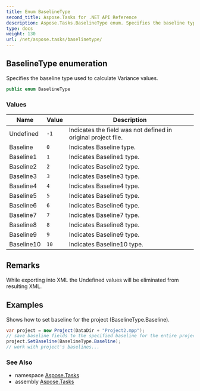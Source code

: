 ```yaml
---
title: Enum BaselineType
second_title: Aspose.Tasks for .NET API Reference
description: Aspose.Tasks.BaselineType enum. Specifies the baseline type used to calculate Variance values
type: docs
weight: 130
url: /net/aspose.tasks/baselinetype/
---
```

## BaselineType enumeration

Specifies the baseline type used to calculate Variance values.

```csharp
public enum BaselineType
```

### Values

| Name | Value | Description |
| --- | --- | --- |
| Undefined | `-1` | Indicates the field was not defined in original project file. |
| Baseline | `0` | Indicates Baseline type. |
| Baseline1 | `1` | Indicates Baseline1 type. |
| Baseline2 | `2` | Indicates Baseline2 type. |
| Baseline3 | `3` | Indicates Baseline3 type. |
| Baseline4 | `4` | Indicates Baseline4 type. |
| Baseline5 | `5` | Indicates Baseline5 type. |
| Baseline6 | `6` | Indicates Baseline6 type. |
| Baseline7 | `7` | Indicates Baseline7 type. |
| Baseline8 | `8` | Indicates Baseline8 type. |
| Baseline9 | `9` | Indicates Baseline9 type. |
| Baseline10 | `10` | Indicates Baseline10 type. |

## Remarks

While exporting into XML the Undefined values will be eliminated from resulting XML.

## Examples

Shows how to set baseline for the project (BaselineType.Baseline).

```csharp
var project = new Project(DataDir + "Project2.mpp");
// save baseline fields to the specified baseline for the entire project.
project.SetBaseline(BaselineType.Baseline);
// work with project's baselines...
```

### See Also

* namespace [Aspose.Tasks](../../aspose.tasks/)
* assembly [Aspose.Tasks](../../)


